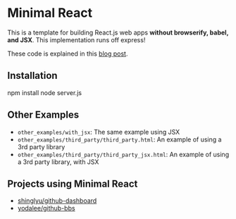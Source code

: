 Minimal React
=============
This is a template for building React.js web apps **without browserify, babel, and JSX**.
This implementation runs off express!

These code is explained in this [blog post][post]. 

## Installation

npm install
node server.js

## Other Examples
* `other_examples/with_jsx`: The same example using JSX 
* `other_examples/third_party/third_party.html`: An example of using a 3rd party library
* `other_examples/third_party/third_party_jsx.html`: An example of using a 3rd party library, with JSX

## Projects using Minimal React
* [shinglyu/github-dashboard](https://shinglyu.github.io/github-dashboard/)
* [yodalee/github-bbs](https://yodalee.github.io/github-bbs.html)

[post]: https://shinglyu.github.io/web/2018/02/08/minimal-react-js-without-a-build-step-updated.html

